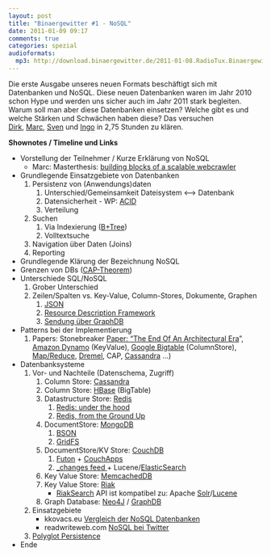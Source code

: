 ```yaml
---
layout: post
title: "Binaergewitter #1 - NoSQL"
date: 2011-01-09 09:17
comments: true
categories: spezial
audioformats:
  mp3: http://download.binaergewitter.de/2011-01-08.RadioTux.Binaergewitter.NoSQL.mp3
---
```

Die erste Ausgabe unseres neuen Formats beschäftigt sich mit Datenbanken und NoSQL. Diese neuen Datenbanken waren im Jahr 2010 schon Hype und werden uns sicher auch im Jahr 2011 stark begleiten. Warum soll man aber diese Datenbanken einsetzen? Welche gibt es und welche Stärken und Schwächen haben diese? Das versuchen <a href="http://twitter.com/ddeimeke" target="_blank">Dirk</a>, <a href="http://twitter.com/rb2k" target="_blank">Marc</a>, <a href="http://twitter.com/pfleidi" target="_blank">Sven</a> und <a href="http://twitter.com/radiotux" target="_blank">Ingo</a> in 2,75 Stunden zu klären.

<strong>Shownotes / Timeline und Links</strong>
<div>
<ul id="internal-source-marker_0.9715123863425106">
<li>Vorstellung der Teilnehmer / Kurze Erklärung von NoSQL
<ul>
<li>Marc: Masterthesis: <a href="http://blog.marc-seeger.de/2010/12/09/my-thesis-building-blocks-of-a-scalable-webcrawler">building blocks of a scalable webcrawler</a></li>
</ul>
</li>
<li>Grundlegende Einsatzgebiete von Datenbanken
<ol>
<li>Persistenz von (Anwendungs)daten
<ol>
<li>Unterschied/Gemeinsamkeit Dateisystem &lt;--&gt; Datenbank</li>
<li>Datensicherheit - WP: <a href="http://en.wikipedia.org/wiki/ACID">ACID</a></li>
<li>Verteilung</li>
</ol>
</li>
<li>Suchen
<ol>
<li>Via Indexierung (<a href="http://de.wikipedia.org/wiki/B%2B-Baum" target="_blank">B+Tree</a>)</li>
<li>Volltextsuche</li>
</ol>
</li>
<li>Navigation über Daten (Joins)</li>
<li>Reporting</li>
</ol>
</li>
<li>Grundlegende Klärung der Bezeichnung NoSQL</li>
<li>Grenzen von DBs (<a href="http://de.wikipedia.org/wiki/CAP-Theorem" target="_blank">CAP-Theorem</a>)</li>
<li>Unterschiede SQL/NoSQL
<ol>
<li>Grober Unterschied</li>
<li>Zeilen/Spalten vs. Key-Value, Column-Stores, Dokumente, Graphen
<ol>
<li><a href="http://de.wikipedia.org/wiki/JSON">JSON</a></li>
<li><a href="http://de.wikipedia.org/wiki/Resource_Description_Framework">Resource Description Framework</a></li>
<li><a href="http://blog.radiotux.de/2010/12/13/sendung-graphdb/">Sendung über GraphDB</a></li>
</ol>
</li>
</ol>
</li>
<li>Patterns bei der Implementierung
<ol>
<li>Papers: Stonebreaker <a href="http://highscalability.com/blog/2009/4/16/paper-the-end-of-an-architectural-era-its-time-for-a-complet.html">Paper: “The End Of An Architectural Era</a>”, <a href="http://s3.amazonaws.com/AllThingsDistributed/sosp/amazon-dynamo-sosp2007.pdf" target="_blank">Amazon Dynamo</a> (KeyValue), <a href="http://static.googleusercontent.com/external_content/untrusted_dlcp/labs.google.com/en//papers/bigtable-osdi06.pdf " target="_blank">Google Bigtable</a> (ColumnStore), <a href="http://de.wikipedia.org/wiki/MapReduce" target="_blank">Map/Reduce</a>, <a href="http://www.google.com/research/pubs/pub36632.html" target="_blank">Dremel</a>, CAP, <a href="http://www.cs.cornell.edu/projects/ladis2009/papers/lakshman-ladis2009.pdf">Cassandra</a> …)</li>
</ol>
</li>
<li>Datenbanksysteme
  <ol>
<li>Vor- und Nachteile (Datenschema, Zugriff)
  <ol>
  <li>Column Store: <a href="http://cassandra.apache.org/" target="_blank">Cassandra</a></li>
  <li>Column Store: <a href="http://hbase.apache.org/" target="_blank">HBase</a> (BigTable)</li>
  <li>Datastructure Store: <a href="http://redis.io/" target="_blank">Redis</a>
  <ol>
  <li><a href="http://www.pauladamsmith.com/articles/redis_under_the_hood.html">Redis: under the hood</a></li>
  <li><a href="http://blog.mjrusso.com/2010/10/17/redis-from-the-ground-up.html">Redis, from the Ground Up</a></li>
  </ol>
  </li>
  <li>DocumentStore: <a href="http://www.mongodb.org/" target="_blank">MongoDB</a>
  <ol>
  <li><a href="http://bsonspec.org/">BSON</a></li>
  <li><a href="http://www.mongodb.org/display/DOCS/GridFS+Specification">GridFS</a></li>
  </ol>
  </li>
  <li>DocumentStore/KV Store: <a href="http://couchdb.apache.org/" target="_blank">CouchDB </a>
  <ol>
  <li><a href="http://couchdb.apache.org/screenshots.html">Futon</a> + <a href="http://couchapp.org/page/index">CouchApps</a></li>
  <li><a href="http://guide.couchdb.org/draft/notifications.html">_changes feed </a>+ Lucene/<a href="http://www.elasticsearch.com/">ElasticSearch</a></li>
  </ol>
  </li>
  <li>Key Value Store: <a href="http://memcachedb.org/" target="_blank">MemcachedDB</a></li>
  <li>Key Value Store: <a href="http://basho.com/Riak.html" target="_blank">Riak</a>
  <ul>
  <li><a href="http://www.basho.com/riaksearch.html">RiakSearch</a> API ist kompatibel zu: Apache <a href="http://lucene.apache.org/solr/" target="_blank">Solr</a>/<a href="http://lucene.apache.org/" target="_blank">Lucene</a></li>
  </ul>
  </li>
  <li>Graph Database: <a href="http://neo4j.org">Neo4J</a> / <a href="http://www.sones.com/" target="_blank">GraphDB</a></li>
  </ol>
  </li>
  <li>Einsatzgebiete
  <ul>
  <li>kkovacs.eu <a href="http://kkovacs.eu/cassandra-vs-mongodb-vs-couchdb-vs-redis" target="_blank">Vergleich der NoSQL Datenbanken</a></li>
  <li>readwriteweb.com <a href="http://www.readwriteweb.com/cloud/2011/01/how-twitter-uses-nosql.php" target="_blank">NoSQL bei Twitter</a></li>
  </ul>
  </li>
  <li><a href="http://codemonkeyism.com/nosql-polyglott-persistence/" target="_blank">Polyglot Persistence</a></li>
  </ol>
  </li>
  <li>Ende</li>
  </ul>
  </div>
